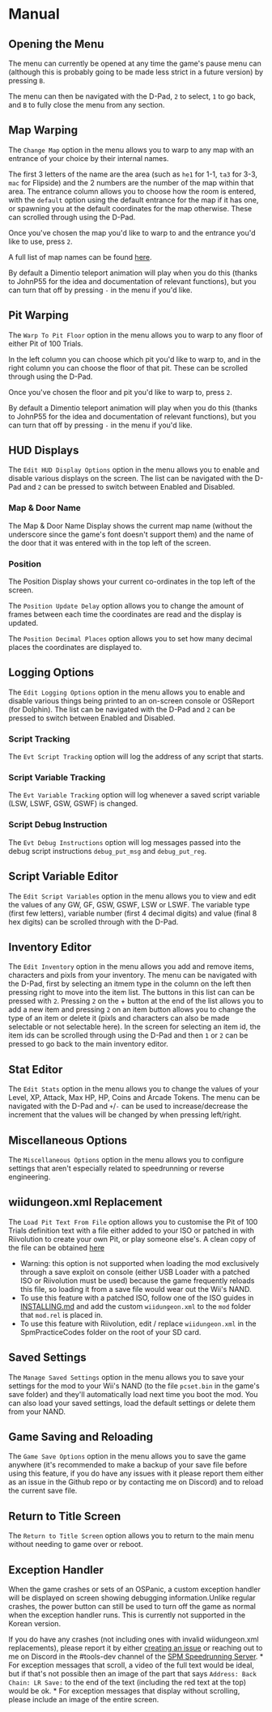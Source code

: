 # Manual

## Opening the Menu
The menu can currently be opened at any time the game's pause menu can (although this is probably going to be made less strict in a future version) by pressing `B`.

The menu can then be navigated with the D-Pad, `2` to select, `1` to go back, and `B` to fully close the menu from any section.

## Map Warping
The `Change Map` option in the menu allows you to warp to any map with an entrance of your choice by their internal names.

The first 3 letters of the name are the area (such as `he1` for 1-1, `ta3` for 3-3, `mac` for Flipside) and the 2 numbers are the number of the map within that area. The entrance column allows you to choose how the room is entered, with the `default` option using the default entrance for the map if it has one, or spawning you at the default coordinates for the map otherwise. These can scrolled through using the D-Pad.

Once you've chosen the map you'd like to warp to and the entrance you'd like to use, press `2`.

A full list of map names can be found [here](https://docs.google.com/document/d/10w4CS5oNBOHHYtM9OrNUYM7GIqNxIaR-b_Sr8FSG7Pk/edit). 

By default a Dimentio teleport animation will play when you do this (thanks to JohnP55 for the idea and documentation of relevant functions), but you can turn that off by pressing `-` in the menu if you'd like.

## Pit Warping
The `Warp To Pit Floor` option in the menu allows you to warp to any floor of either Pit of 100 Trials.

In the left column you can choose which pit you'd like to warp to, and in the right column you can choose the floor of that pit. These can be scrolled through using the D-Pad.

Once you've chosen the floor and pit you'd like to warp to, press `2`.

By default a Dimentio teleport animation will play when you do this (thanks to JohnP55 for the idea and documentation of relevant functions), but you can turn that off by pressing `-` in the menu if you'd like.

## HUD Displays
The `Edit HUD Display Options` option in the menu allows you to enable and disable various displays on the screen. The list can be navigated with the D-Pad and `2` can be pressed to switch between Enabled and Disabled.

### Map & Door Name
The Map & Door Name Display shows the current map name (without the underscore since the game's font doesn't support them) and the name of the door that it was entered with in the top left of the screen.

### Position
The Position Display shows your current co-ordinates in the top left of the screen.

The `Position Update Delay` option allows you to change the amount of frames between each time the coordinates are read and the display is updated.

The `Position Decimal Places` option allows you to set how many decimal places the coordinates are displayed to.

## Logging Options
The `Edit Logging Options` option in the menu allows you to enable and disable various things being printed to an on-screen console or OSReport (for Dolphin). The list can be navigated with the D-Pad and `2` can be pressed to switch between Enabled and Disabled.

### Script Tracking
The `Evt Script Tracking` option will log the address of any script that starts.

### Script Variable Tracking
The `Evt Variable Tracking` option will log whenever a saved script variable (LSW, LSWF, GSW, GSWF) is changed.

### Script Debug Instruction
The `Evt Debug Instructions` option will log messages passed into the debug script instructions `debug_put_msg` and `debug_put_reg`.

## Script Variable Editor
The `Edit Script Variables` option in the menu allows you to view and edit the values of any GW, GF, GSW, GSWF, LSW or LSWF. The variable type (first few letters), variable number (first 4 decimal digits) and value (final 8 hex digits) can be scrolled through with the D-Pad.

## Inventory Editor
The `Edit Inventory` option in the menu allows you add and remove items, characters and pixls from your inventory. The menu can be navigated with the D-Pad, first by selecting an itmem type in the column on the left then pressing right to move into the item list. The buttons in this list can can be pressed with `2`. Pressing `2` on the + button at the end of the list allows you to add a new item and pressing `2` on an item button allows you to change the type of an item or delete it (pixls and characters can also be made selectable or not selectable here). In the screen for selecting an item id, the item ids can be scrolled through using the D-Pad and then `1` or `2` can be pressed to go back to the main inventory editor. 

## Stat Editor
The `Edit Stats` option in the menu allows you to change the values of your Level, XP, Attack, Max HP, HP, Coins and Arcade Tokens. The menu can be navigated with the D-Pad and `+`/`-` can be used to increase/decrease the increment that the values will be changed by when pressing left/right.

## Miscellaneous Options
The `Miscellaneous Options` option in the menu allows you to configure settings that aren't especially related to speedrunning or reverse engineering.

## wiidungeon.xml Replacement
The `Load Pit Text From File` option allows you to customise the Pit of 100 Trials definition text with a file either added to your ISO or patched in with Riivolution to create your own Pit, or play someone else's. A clean copy of the file can be obtained [here](https://github.com/SeekyCt/spm-docs/blob/master/misc/wiidungeon.xml)
* Warning: this option is not supported when loading the mod exclusively through a save exploit on console (either USB Loader with a patched ISO or Riivolution must be used) because the game frequently reloads this file, so loading it from a save file would wear out the Wii's NAND.
* To use this feature with a patched ISO, follow one of the ISO guides in [INSTALLING.md](https://github.com/SeekyCt/spm-practice-codes/blob/main/INSTALLING.md) and add the custom `wiidungeon.xml` to the `mod` folder that `mod.rel` is placed in.
* To use this feature with Riivolution, edit / replace `wiidungeon.xml` in the SpmPracticeCodes folder on the root of your SD card.

## Saved Settings
The `Manage Saved Settings` option in the menu allows you to save your settings for the mod to your Wii's NAND (to the file `pcset.bin` in the game's save folder) and they'll automatically load next time you boot the mod. You can also load your saved settings, load the default settings or delete them from your NAND. 

## Game Saving and Reloading
The `Game Save Options` option in the menu allows you to save the game anywhere (it's recommended to make a backup of your save file before using this feature, if you do have any issues with it please report them either as an issue in the Github repo or by contacting me on Discord) and to reload the current save file.

## Return to Title Screen
The `Return to Title Screen` option allows you to return to the main menu without needing to game over or reboot.

## Exception Handler
When the game crashes or sets of an OSPanic, a custom exception handler will be displayed on screen showing debugging information.Unlike regular crashes, the power button can still be used to turn off the game as normal when the exception handler runs. This is currently not supported in the Korean version.

If you do have any crashes (not including ones with invalid wiidungeon.xml replacements), please report it by either [creating an issue](https://github.com/SeekyCt/spm-practice-codes/issues) or reaching out to me on Discord in the #tools-dev channel of the [SPM Speedrunning Server](https://discord.gg/dbd733H).
    * For exception messages that scroll, a video of the full text would be ideal, but if that's not possible then an image of the part that says `Address: Back Chain: LR Save:` to the end of the text (including the red text at the top) would be ok.
    * For exception messages that display without scrolling, please include an image of the entire screen.
